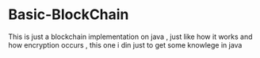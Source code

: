 # Basic-BlockChain
This is just  a blockchain implementation on java , just like how it works and how encryption occurs , this one i din just to get some knowlege  in java
